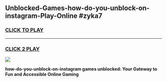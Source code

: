
## Unblocked-Games-how-do-you-unblock-on-instagram-Play-Online #zyka7
<h3>
<a href="https://news.freeplayer.one?title=how-do-you-unblock-on-instagram&ref=3">CLICK TO PLAY</a></h3>
<hr>

<h3>
<a href="https://news.freeplayer.one?title=how-do-you-unblock-on-instagram&ref=3">CLICK 2 PLAY</a>
  
</h3>

<a href="https://news.freeplayer.one?title=how-do-you-unblock-on-instagram&ref=3"><img src="https://clearcache.store/games.png"></a>


**how-do-you-unblock-on-instagram games unblocked: Your Gateway to Fun and Accessible Online Gaming**
